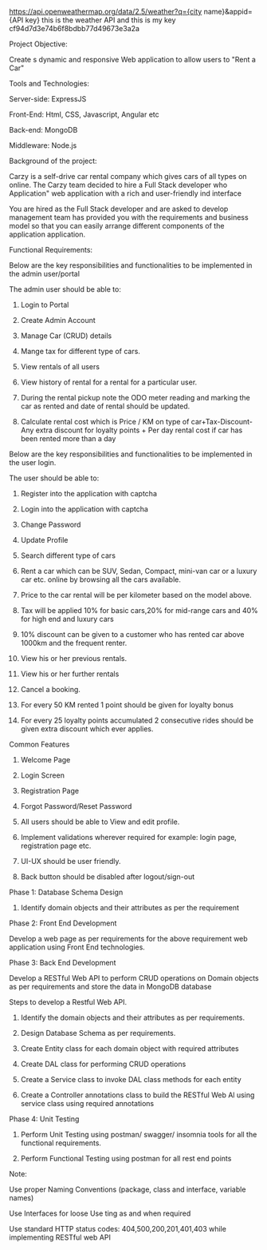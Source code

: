 https://api.openweathermap.org/data/2.5/weather?q={city name}&appid={API key} this is the weather API and
this is my key cf94d7d3e74b6f8bdbb77d49673e3a2a


Project Objective:

Create s dynamic and responsive Web application to allow users to "Rent a Car"

Tools and Technologies:

Server-side: ExpressJS

Front-End: Html, CSS, Javascript, Angular etc

Back-end: MongoDB

Middleware: Node.js

Background of the project:

Carzy is a self-drive car rental company which gives cars of all types on online. The Carzy team decided to hire a Full Stack developer who Application" web application with a rich and user-friendly ind interface

You are hired as the Full Stack developer and are asked to develop management team has provided you with the requirements and business model so that you can easily arrange different components of the application application. 

Functional Requirements:

Below are the key responsibilities and functionalities to be implemented in the admin user/portal

The admin user should be able to:

1. Login to Portal

2. Create Admin Account

3. Manage Car (CRUD) details

4. Mange tax for different type of cars.

5. View rentals of all users

6. View history of rental for a rental for a particular user.

7. During the rental pickup note the ODO meter reading and marking the car as rented and date of rental should be updated.

8. Calculate rental cost which is Price / KM on type of car+Tax-Discount-Any extra discount for loyalty points + Per day rental cost if car has been rented more than a day

Below are the key responsibilities and functionalities to be implemented in the user login.

The user should be able to:

1. Register into the application with captcha

2. Login into the application with captcha

3. Change Password

4. Update Profile

5. Search different type of cars

6. Rent a car which can be SUV, Sedan, Compact, mini-van car or a luxury car etc. online by browsing all the cars available.

7. Price to the car rental will be per kilometer based on the model above.

8. Tax will be applied 10% for basic cars,20% for mid-range cars and 40% for high end and luxury cars

9. 10% discount can be given to a customer who has rented car above 1000km and the frequent renter.

10. View his or her previous rentals.

11. View his or her further rentals

12. Cancel a booking.

13. For every 50 KM rented 1 point should be given for loyalty bonus

14. For every 25 loyalty points accumulated 2  consecutive rides should be given extra discount which ever applies. 

Common Features

1. Welcome Page

2. Login Screen

3. Registration Page

4. Forgot Password/Reset Password

5. All users should be able to View and edit profile.

6. Implement validations wherever required for example: login page, registration page etc.

7. UI-UX should be user friendly.

8. Back button should be disabled after logout/sign-out

Phase 1: Database Schema Design

1. Identify domain objects and their attributes as per the requirement

Phase 2: Front End Development

Develop a web page as per requirements for the above requirement web application using Front End technologies.

Phase 3: Back End Development

Develop a RESTful Web API to perform CRUD operations on Domain objects as per requirements and store the data in MongoDB database

Steps to develop a Restful Web API.

1. Identify the domain objects and their attributes as per requirements.

2. Design Database Schema as per requirements.

3. Create Entity class for each domain object with required attributes

4. Create DAL class for performing CRUD operations

5. Create a Service class to invoke DAL class methods for each entity

6. Create a Controller annotations class to build the RESTful Web Al using service class using required annotations

Phase 4: Unit Testing

1. Perform Unit Testing using postman/ swagger/ insomnia tools for all the functional requirements. 

2. Perform Functional Testing using postman for all rest end points

Note:

Use proper Naming Conventions (package, class and interface, variable names)

Use Interfaces for loose Use ting as and when required

Use standard HTTP status codes: 404,500,200,201,401,403 while implementing RESTful web API

